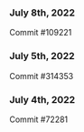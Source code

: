 ### July 8th, 2022

Commit #109221

### July 5th, 2022

Commit #314353


### July 4th, 2022

Commit #72281
